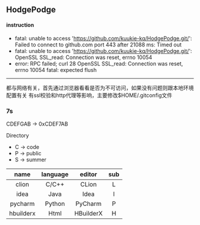 ## HodgePodge

#### instruction
- fatal: unable to access 'https://github.com/kuukie-kq/HodgePodge.git/': Failed to connect to github.com port 443 after 21088 ms: Timed out
- fatal: unable to access 'https://github.com/kuukie-kq/HodgePodge.git/': OpenSSL SSL_read: Connection was reset, errno 10054
- error: RPC failed; curl 28 OpenSSL SSL_read: Connection was reset, errno 10054 fatal: expected flush
****
都与网络有关，首先通过浏览器看看是否为不可访问，如果没有问题则跟本地环境配置有关
有ssl校验和http代理等影响，主要修改$HOME/.gitconfig文件

### 7s

CDEFGAB -> 0xCDEF7AB

Directory
- C -> code
- P -> public
- S -> summer

|   name    | language |  editor   | sub |
|:---------:|:--------:|:---------:|:---:|
|   clion   |  C/C++   |   CLion   |  L  |
|   idea    |   Java   |   Idea    |  I  |
|  pycharm  |  Python  |  PyCharm  |  P  |
| hbuilderx |   Html   | HBuilderX |  H  |

